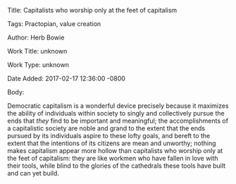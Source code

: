 Title:  Capitalists who worship only at the feet of capitalism

Tags:   Practopian, value creation

Author: Herb Bowie

Work Title: unknown

Work Type: unknown

Date Added: 2017-02-17 12:36:00 -0800

Body: 

Democratic capitalism is a wonderful device precisely because it maximizes the ability of individuals within society to singly and collectively pursue the ends that <em>they</em> find to be important and meaningful; the accomplishments of a capitalistic society are noble and grand to the extent that the ends pursued by its individuals aspire to these lofty goals, and bereft to the extent that the intentions of its citizens are mean and unworthy; nothing makes capitalism appear more hollow than capitalists who worship only at the feet of capitalism: they are like workmen who have fallen in love with their tools, while blind to the glories of the cathedrals these tools have built and can yet build. 

